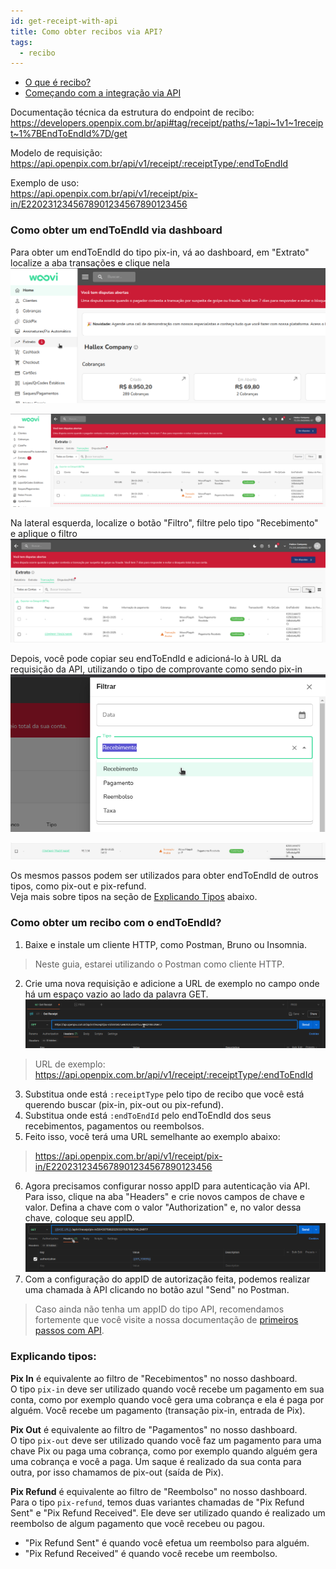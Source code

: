 ```yaml
---
id: get-receipt-with-api
title: Como obter recibos via API?
tags:
  - recibo
---
```

- [O que é recibo?](./recibo.md)
- [Começando com a integração via API](../apis/start-api-integration.md)

Documentação técnica da estrutura do endpoint de recibo:
https://developers.openpix.com.br/api#tag/receipt/paths/~1api~1v1~1receipt~1%7BEndToEndId%7D/get

Modelo de requisição:  
https://api.openpix.com.br/api/v1/receipt/:receiptType/:endToEndId

Exemplo de uso:  
https://api.openpix.com.br/api/v1/receipt/pix-in/E2202312345678901234567890123456

### Como obter um endToEndId via dashboard

Para obter um endToEndId do tipo pix-in, vá ao dashboard, em "Extrato" localize a aba transações e clique nela
![](./__assets__/get-receipt-via-api/dash-extrato.png)

![](./__assets__/get-receipt-via-api/dash-extrato-transactions.png)

Na lateral esquerda, localize o botão "Filtro", filtre pelo tipo "Recebimento" e aplique o filtro  
![](./__assets__/get-receipt-via-api/locate-filter-button.png)

Depois, você pode copiar seu endToEndId e adicioná-lo à URL da requisição da API, utilizando o tipo de comprovante como sendo pix-in  
![](./__assets__/get-receipt-via-api/transaction-filter.png)

![](./__assets__/get-receipt-via-api/locate-your-transaction.png)

Os mesmos passos podem ser utilizados para obter endToEndId de outros tipos, como pix-out e pix-refund.  
Veja mais sobre tipos na seção de [Explicando Tipos](#explicando-tipos) abaixo.

### Como obter um recibo com o endToEndId?

1) Baixe e instale um cliente HTTP, como Postman, Bruno ou Insomnia.
> Neste guia, estarei utilizando o Postman como cliente HTTP.
2) Crie uma nova requisição e adicione a URL de exemplo no campo onde há um espaço vazio ao lado da palavra GET.  
   ![](./__assets__/get-receipt-via-api/create-new-request.png)
> URL de exemplo: https://api.openpix.com.br/api/v1/receipt/:receiptType/:endToEndId
3) Substitua onde está `:receiptType` pelo tipo de recibo que você está querendo buscar (pix-in, pix-out ou pix-refund).
4) Substitua onde está `:endToEndId` pelo endToEndId dos seus recebimentos, pagamentos ou reembolsos.
5) Feito isso, você terá uma URL semelhante ao exemplo abaixo:
> https://api.openpix.com.br/api/v1/receipt/pix-in/E2202312345678901234567890123456
6) Agora precisamos configurar nosso appID para autenticação via API. Para isso, clique na aba "Headers" e crie novos campos de chave e valor. Defina a chave com o valor "Authorization" e, no valor dessa chave, coloque seu appID.  
   ![](./__assets__/get-receipt-via-api/header-authorization.png)
7) Com a configuração do appID de autorização feita, podemos realizar uma chamada à API clicando no botão azul "Send" no Postman.

> Caso ainda não tenha um appID do tipo API, recomendamos fortemente que você visite a nossa documentação de [primeiros passos com API](../apis/api-getting-started.md).

### Explicando tipos:

**Pix In** é equivalente ao filtro de "Recebimentos" no nosso dashboard.  
O tipo `pix-in` deve ser utilizado quando você recebe um pagamento em sua conta, como por exemplo quando você gera uma cobrança e ela é paga por alguém. Você recebe um pagamento (transação pix-in, entrada de Pix).

**Pix Out** é equivalente ao filtro de "Pagamentos" no nosso dashboard.  
O tipo `pix-out` deve ser utilizado quando você faz um pagamento para uma chave Pix ou paga uma cobrança, como por exemplo quando alguém gera uma cobrança e você a paga. Um saque é realizado da sua conta para outra, por isso chamamos de pix-out (saída de Pix).

**Pix Refund** é equivalente ao filtro de "Reembolso" no nosso dashboard.  
Para o tipo `pix-refund`, temos duas variantes chamadas de "Pix Refund Sent" e "Pix Refund Received". Ele deve ser utilizado quando é realizado um reembolso de algum pagamento que você recebeu ou pagou.
- "Pix Refund Sent" é quando você efetua um reembolso para alguém.
- "Pix Refund Received" é quando você recebe um reembolso.

